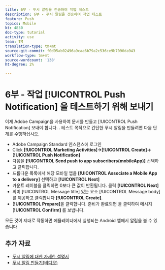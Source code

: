 ```yaml
---
title: 6부 - 푸시 알림을 전송하여 작업 테스트
description: 6부 - 푸시 알림을 전송하여 작업 테스트
feature: Push
topics: Mobile
kt: 4830
doc-type: tutorial
activity: use
team: TM
translation-type: tm+mt
source-git-commit: f0d95ab02496a9caa6b79a2c536ce9b7090da943
workflow-type: tm+mt
source-wordcount: '138'
ht-degree: 2%

---
```



# 6부 - 작업 [!UICONTROL Push Notification] 을 테스트하기 위해 보내기

이제 Adobe Campaign을 사용하여 문서를 만들고 [!UICONTROL Push Notification] 보내야 합니다. . 테스트 목적으로 간단한 푸시 알림을 만들려면 다음 단계를 수행하십시오.

* Adobe Campaign Standard 인스턴스에 로그인
* Click **[!UICONTROL Marketing Activities]->[!UICONTROL Create]->[!UICONTROL Push Notification]**
* 다음을 **[!UICONTROL Send push to app subscribers(mobileApp)]** 선택하고 클릭합니다.
* 드롭다운 목록에서 해당 모바일 앱을 **[!UICONTROL Associate a Mobile App to a delivery]** 선택하고 **[!UICONTROL Next]**
* 카운트 레이블을 클릭하면 0보다 큰 값이 반환됩니다. 클릭 **[!UICONTROL Next]**
* 의미 [!UICONTROL Message title] 있는 요소 [!UICONTROL Message body] 를 제공하고 클릭합니다 **[!UICONTROL Create]**.
* **[!UICONTROL Prepare]**&#x200B;을 클릭합니다. 준비가 완료되면 을 클릭하여 메시지 **[!UICONTROL Confirm]** 를 보냅니다.

모든 것이 제대로 작동하면 에뮬레이터에서 실행되는 Android 앱에서 알림을 볼 수 있습니다

## 추가 자료

* [푸시 알림에 대한 자세한 설명서](https://docs.adobe.com/content/help/en/campaign-standard/using/communication-channels/push-notifications/about-push-notifications.html)
* [푸시 알림 만들기(비디오)](/help/communication-channels/mobile/push-notifications/creating-a-push-notification.md)
